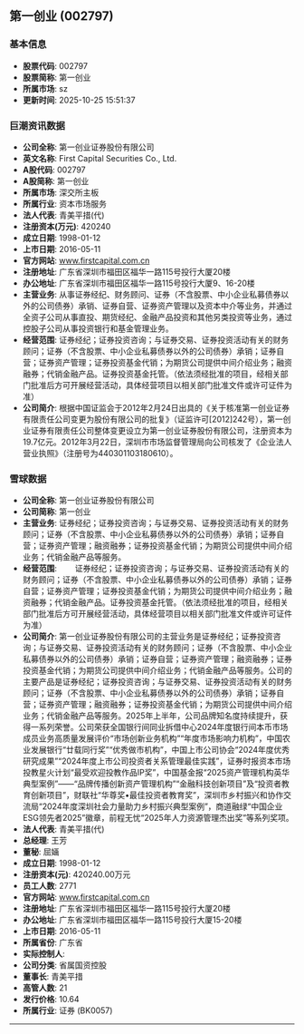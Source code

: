 ## 第一创业 (002797)

### 基本信息

- **股票代码**: 002797
- **股票简称**: 第一创业
- **所属市场**: sz
- **更新时间**: 2025-10-25 15:51:37

### 巨潮资讯数据

- **公司全称**: 第一创业证券股份有限公司
- **英文名称**: First Capital Securities Co., Ltd.
- **A股代码**: 002797
- **A股简称**: 第一创业
- **所属市场**: 深交所主板
- **所属行业**: 资本市场服务
- **法人代表**: 青美平措(代)
- **注册资本(万元)**: 420240
- **成立日期**: 1998-01-12
- **上市日期**: 2016-05-11
- **官方网站**: www.firstcapital.com.cn
- **注册地址**: 广东省深圳市福田区福华一路115号投行大厦20楼
- **办公地址**: 广东省深圳市福田区福华一路115号投行大厦9、16-20楼
- **主营业务**: 从事证券经纪、财务顾问、证券（不含股票、中小企业私募债券以外的公司债券）承销、证券自营、证券资产管理以及资本中介等业务，并通过全资子公司从事直投、期货经纪、金融产品投资和其他另类投资等业务，通过控股子公司从事投资银行和基金管理业务。
- **经营范围**: 证券经纪；证券投资咨询；与证券交易、证券投资活动有关的财务顾问；证券（不含股票、中小企业私募债券以外的公司债券）承销；证券自营；证券资产管理；证券投资基金代销；为期货公司提供中间介绍业务；融资融券；代销金融产品。证券投资基金托管。（依法须经批准的项目，经相关部门批准后方可开展经营活动，具体经营项目以相关部门批准文件或许可证件为准）
- **公司简介**: 根据中国证监会于2012年2月24日出具的《关于核准第一创业证券有限责任公司变更为股份有限公司的批复》（证监许可[2012]242号），第一创业证券有限责任公司整体变更设立为第一创业证券股份有限公司，注册资本为19.7亿元。2012年3月22日，深圳市市场监督管理局向公司核发了《企业法人营业执照》（注册号为440301103180610）。

### 雪球数据

- **公司全称**: 第一创业证券股份有限公司
- **公司简称**: 第一创业
- **主营业务**: 证券经纪；证券投资咨询；与证券交易、证券投资活动有关的财务顾问；证券（不含股票、中小企业私募债券以外的公司债券）承销；证券自营；证券资产管理；融资融券；证券投资基金代销；为期货公司提供中间介绍业务；代销金融产品等服务。
- **经营范围**: 　　证券经纪；证券投资咨询；与证券交易、证券投资活动有关的财务顾问；证券（不含股票、中小企业私募债券以外的公司债券）承销；证券自营；证券资产管理；证券投资基金代销；为期货公司提供中间介绍业务；融资融券；代销金融产品。证券投资基金托管。（依法须经批准的项目，经相关部门批准后方可开展经营活动，具体经营项目以相关部门批准文件或许可证件为准）
- **公司简介**: 第一创业证券股份有限公司的主营业务是证券经纪；证券投资咨询；与证券交易、证券投资活动有关的财务顾问；证券（不含股票、中小企业私募债券以外的公司债券）承销；证券自营；证券资产管理；融资融券；证券投资基金代销；为期货公司提供中间介绍业务；代销金融产品等服务。公司的主要产品是证券经纪；证券投资咨询；与证券交易、证券投资活动有关的财务顾问；证券（不含股票、中小企业私募债券以外的公司债券）承销；证券自营；证券资产管理；融资融券；证券投资基金代销；为期货公司提供中间介绍业务；代销金融产品等服务。2025年上半年，公司品牌知名度持续提升，获得一系列荣誉。公司荣获全国银行间同业拆借中心2024年度银行间本币市场成员业务高质量发展评价“市场创新业务机构”“年度市场影响力机构”，中国农业发展银行“廿载同行奖”“优秀做市机构”，中国上市公司协会“2024年度优秀研究成果”“2024年度上市公司投资者关系管理最佳实践”，证券时报资本市场投教星火计划“最受欢迎投教作品IP奖”，中国基金报“2025资产管理机构英华典型案例”——“品牌传播创新资产管理机构”“金融科技创新项目”及“投资者教育创新项目”，财联社“华尊奖•最佳投资者教育奖”，深圳市乡村振兴和协作交流局“2024年度深圳社会力量助力乡村振兴典型案例”，商道融绿“中国企业ESG领先者2025”徽章，前程无忧“2025年人力资源管理杰出奖”等系列奖项。
- **法人代表**: 青美平措(代)
- **总经理**: 王芳
- **董秘**: 屈婳
- **成立日期**: 1998-01-12
- **注册资本(元)**: 420240.00万元
- **员工人数**: 2771
- **官方网站**: www.firstcapital.com.cn
- **注册地址**: 广东省深圳市福田区福华一路115号投行大厦20楼
- **办公地址**: 广东省深圳市福田区福华一路115号投行大厦15-20楼
- **上市日期**: 2016-05-11
- **所属省份**: 广东省
- **实际控制人**: 
- **公司分类**: 省属国资控股
- **董事长**: 青美平措
- **高管人数**: 21
- **发行价格**: 10.64
- **所属行业**: 证券 (BK0057)

---
